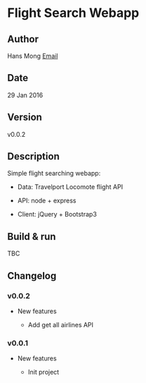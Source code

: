 # Flight Search Webapp

## Author

Hans Mong [Email](mailto:hanssmith6@gmail.com)

## Date

29 Jan 2016

## Version

v0.0.2

## Description

Simple flight searching webapp:

* Data: Travelport Locomote flight API

* API: node + express

* Client: jQuery + Bootstrap3

## Build & run

TBC

## Changelog

### v0.0.2

* New features

	- Add get all airlines API

### v0.0.1

* New features

	- Init project